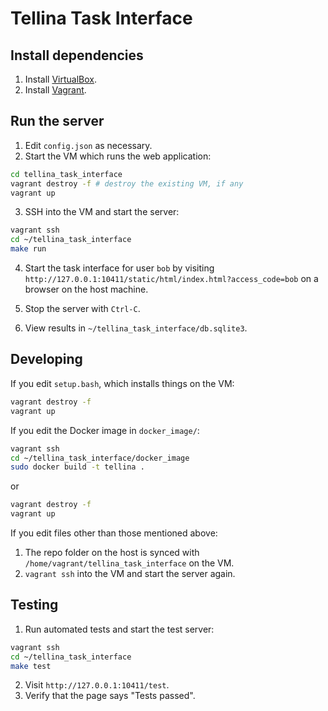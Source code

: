 # Tellina Task Interface

## Install dependencies

1. Install [VirtualBox](https://www.virtualbox.org/wiki/Downloads).
2. Install [Vagrant](https://www.vagrantup.com/downloads.html).

## Run the server

1. Edit `config.json` as necessary.
2. Start the VM which runs the web application:

  ```bash
  cd tellina_task_interface
  vagrant destroy -f # destroy the existing VM, if any
  vagrant up
  ```

3. SSH into the VM and start the server:

  ```bash
  vagrant ssh
  cd ~/tellina_task_interface
  make run
  ```

4. Start the task interface for user `bob` by visiting `http://127.0.0.1:10411/static/html/index.html?access_code=bob` on a browser on the host machine.

5. Stop the server with `Ctrl-C`.

6. View results in `~/tellina_task_interface/db.sqlite3`.

## Developing

If you edit `setup.bash`, which installs things on the VM:

```bash
vagrant destroy -f
vagrant up
```

If you edit the Docker image in `docker_image/`:

```bash
vagrant ssh
cd ~/tellina_task_interface/docker_image
sudo docker build -t tellina .
```

or

```bash
vagrant destroy -f
vagrant up
```

If you edit files other than those mentioned above:

1. The repo folder on the host is synced with `/home/vagrant/tellina_task_interface` on the VM.
2. `vagrant ssh` into the VM and start the server again.

## Testing

1. Run automated tests and start the test server:

  ```bash
  vagrant ssh
  cd ~/tellina_task_interface
  make test
  ```

2. Visit `http://127.0.0.1:10411/test`.
3. Verify that the page says "Tests passed".
